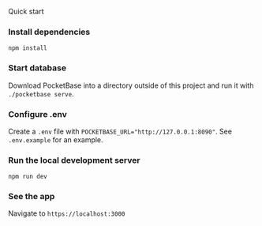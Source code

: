 Quick start

### Install dependencies

```
npm install
```

### Start database

Download PocketBase into a directory outside of this project and run it with `./pocketbase serve`.


### Configure .env

Create a `.env` file with `POCKETBASE_URL="http://127.0.0.1:8090"`. See `.env.example` for an example.

### Run the local development server

```
npm run dev
```

### See the app

Navigate to `https://localhost:3000`
